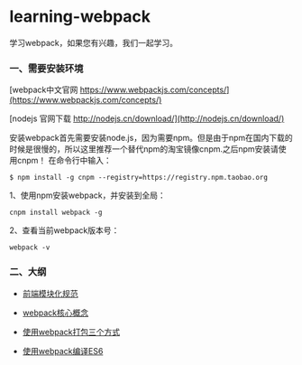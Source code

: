 # learning-webpack
学习webpack，如果您有兴趣，我们一起学习。

### 一、需要安装环境

[webpack中文官网 https://www.webpackjs.com/concepts/](https://www.webpackjs.com/concepts/)

[nodejs 官网下载 http://nodejs.cn/download/](http://nodejs.cn/download/)

安装webpack首先需要安装node.js，因为需要npm。但是由于npm在国内下载的时候是很慢的，所以这里推荐一个替代npm的淘宝镜像cnpm.之后npm安装请使用cnpm！
在命令行中输入：
        
```
$ npm install -g cnpm --registry=https://registry.npm.taobao.org
```

1、使用npm安装webpack，并安装到全局：

```
cnpm install webpack -g
```

2、查看当前webpack版本号：

```
webpack -v
```

### 二、大纲

- [前端模块化规范](https://github.com/liangfengbo/learning-webpack/blob/master/%E5%89%8D%E7%AB%AF%E6%A8%A1%E5%9D%97%E5%8C%96%E8%A7%84%E8%8C%83.md)

- [webpack核心概念](https://github.com/liangfengbo/learning-webpack/blob/master/webpack%E6%A0%B8%E5%BF%83%E6%A6%82%E5%BF%B5.md)

- [使用webpack打包三个方式](https://github.com/liangfengbo/learning-webpack/tree/master/use-webpack)

- [使用webpack编译ES6](https://github.com/liangfengbo/learning-webpack/tree/master/webpack-es6)
